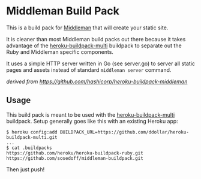 # Middleman Build Pack

This is a build pack for [Middleman](http://middlemanapp.com) that will
create your static site.

It is cleaner than most Middleman build packs out there because it
takes advantage of the [heroku-buildpack-multi](https://github.com/ddollar/heroku-buildpack-multi)
buildpack to separate out the Ruby and Middleman specific components.

It uses a simple HTTP server written in Go (see server.go) to server all static
pages and assets instead of standard `middleman server` command.

*derived from https://github.com/hashicorp/heroku-buildpack-middleman*

## Usage

This build pack is meant to be used with the
[heroku-buildpack-multi](https://github.com/ddollar/heroku-buildpack-multi)
buildpack. Setup generally goes like this with an existing Heroku app:

```
$ heroku config:add BUILDPACK_URL=https://github.com/ddollar/heroku-buildpack-multi.git
...
$ cat .buildpacks
https://github.com/heroku/heroku-buildpack-ruby.git
https://github.com/sosedoff/middleman-buildpack.git
```

Then just push!